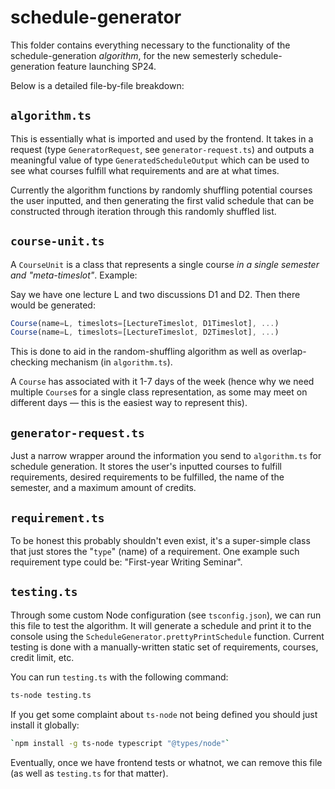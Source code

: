# schedule-generator

This folder contains everything necessary to the functionality of the schedule-generation _algorithm_, for the new semesterly schedule-generation feature launching SP24.

Below is a detailed file-by-file breakdown:

## `algorithm.ts`

This is essentially what is imported and used by the frontend. It takes in a request (type `GeneratorRequest`, see `generator-request.ts`) and outputs a meaningful value of type `GeneratedScheduleOutput` which can be used to see what courses fulfill what requirements and are at what times.

Currently the algorithm functions by randomly shuffling potential courses the user inputted, and then generating the first valid schedule that can be constructed through iteration through this randomly shuffled list.

## `course-unit.ts`

A `CourseUnit` is a class that represents a single course _in a single semester and "meta-timeslot"_. Example:

Say we have one lecture L and two discussions D1 and D2. Then there would be generated:

```typescript
Course(name=L, timeslots=[LectureTimeslot, D1Timeslot], ...)
Course(name=L, timeslots=[LectureTimeslot, D2Timeslot], ...)
```

This is done to aid in the random-shuffling algorithm as well as overlap-checking mechanism (in `algorithm.ts`).

A `Course` has associated with it 1-7 days of the week (hence why we need multiple `Course`s for a single class representation, as some may meet on different days — this is the easiest way to represent this).

## `generator-request.ts`

Just a narrow wrapper around the information you send to `algorithm.ts` for schedule generation. It stores the user's inputted courses to fulfill requirements, desired requirements to be fulfilled, the name of the semester, and a maximum amount of credits.

## `requirement.ts`

To be honest this probably shouldn't even exist, it's a super-simple class that just stores the "`type`" (name) of a requirement. One example such requirement type could be: "First-year Writing Seminar".

## `testing.ts`

Through some custom Node configuration (see `tsconfig.json`), we can run this file to test the algorithm. It will generate a schedule and print it to the console using the `ScheduleGenerator.prettyPrintSchedule` function. Current testing is done with a manually-written static set of requirements, courses, credit limit, etc.

You can run `testing.ts` with the following command:

```bash
ts-node testing.ts
```

If you get some complaint about `ts-node` not being defined you should just install it globally:

```bash
`npm install -g ts-node typescript "@types/node"`
```

Eventually, once we have frontend tests or whatnot, we can remove this file (as well as `testing.ts`
for that matter).
